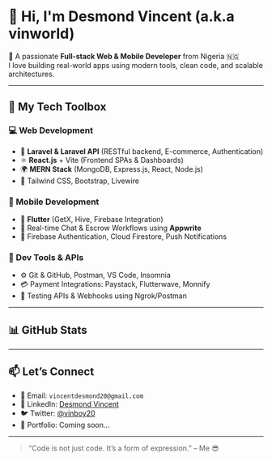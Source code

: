 # 👋 Hi, I'm Desmond Vincent (a.k.a vinworld)

🎯 A passionate **Full-stack Web & Mobile Developer** from Nigeria 🇳🇬  
I love building real-world apps using modern tools, clean code, and scalable architectures.

---

## 🚀 My Tech Toolbox

### 💻 Web Development
- 🧠 **Laravel & Laravel API** (RESTful backend, E-commerce, Authentication)
- ⚛️ **React.js** + Vite (Frontend SPAs & Dashboards)
- 🌍 **MERN Stack** (MongoDB, Express.js, React, Node.js)
- 🎨 Tailwind CSS, Bootstrap, Livewire

### 📱 Mobile Development
- 🧩 **Flutter** (GetX, Hive, Firebase Integration)
- 💬 Real-time Chat & Escrow Workflows using **Appwrite**
- 📲 Firebase Authentication, Cloud Firestore, Push Notifications

### 🔧 Dev Tools & APIs
- ⚙️ Git & GitHub, Postman, VS Code, Insomnia
- 💳 Payment Integrations: Paystack, Flutterwave, Monnify
- 🧪 Testing APIs & Webhooks using Ngrok/Postman

---

## 📊 GitHub Stats



---

## 📫 Let’s Connect

- 📧 Email: `vincentdesmond20@gmail.com`
- 🔗 LinkedIn: [Desmond Vincent](https://linkedin.com/in/vinworlddev)
- 🐦 Twitter: [@vinboy20](https://x.com/vinboy20)
- 💼 Portfolio: Coming soon...

---

> “Code is not just code. It’s a form of expression.” – Me 😎

